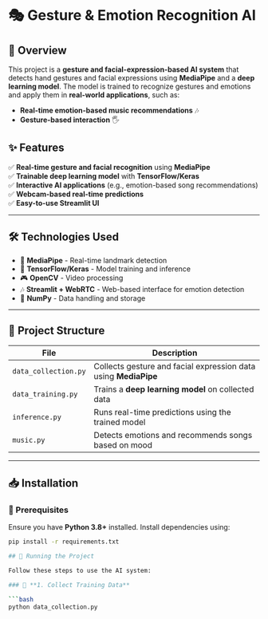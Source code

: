 
# 🎭 Gesture & Emotion Recognition AI  

## 🚀 Overview  
This project is a **gesture and facial-expression-based AI system** that detects hand gestures and facial expressions using **MediaPipe** and a **deep learning model**. The model is trained to recognize gestures and emotions and apply them in **real-world applications**, such as:  
- **Real-time emotion-based music recommendations** 🎶  
- **Gesture-based interaction** 🖐️  

## ✨ Features  
✅ **Real-time gesture and facial recognition** using **MediaPipe**  
✅ **Trainable deep learning model** with **TensorFlow/Keras**  
✅ **Interactive AI applications** (e.g., emotion-based song recommendations)  
✅ **Webcam-based real-time predictions**  
✅ **Easy-to-use Streamlit UI**  

---

## 🛠️ Technologies Used  
- 🎥 **MediaPipe** - Real-time landmark detection  
- 🤖 **TensorFlow/Keras** - Model training and inference  
- 🎮 **OpenCV** - Video processing  
- 🎶 **Streamlit + WebRTC** - Web-based interface for emotion detection  
- 📝 **NumPy** - Data handling and storage  

---

## 📂 Project Structure  

| File | Description |
|------|------------|
| `data_collection.py` | Collects gesture and facial expression data using **MediaPipe** |
| `data_training.py` | Trains a **deep learning model** on collected data |
| `inference.py` | Runs real-time predictions using the trained model |
| `music.py` | Detects emotions and recommends songs based on mood |

---

## 📥 Installation  

### 🔹 Prerequisites  
Ensure you have **Python 3.8+** installed. Install dependencies using:  

```bash
pip install -r requirements.txt

## 🚀 Running the Project  

Follow these steps to use the AI system:

### 📌 **1. Collect Training Data**

```bash
python data_collection.py



